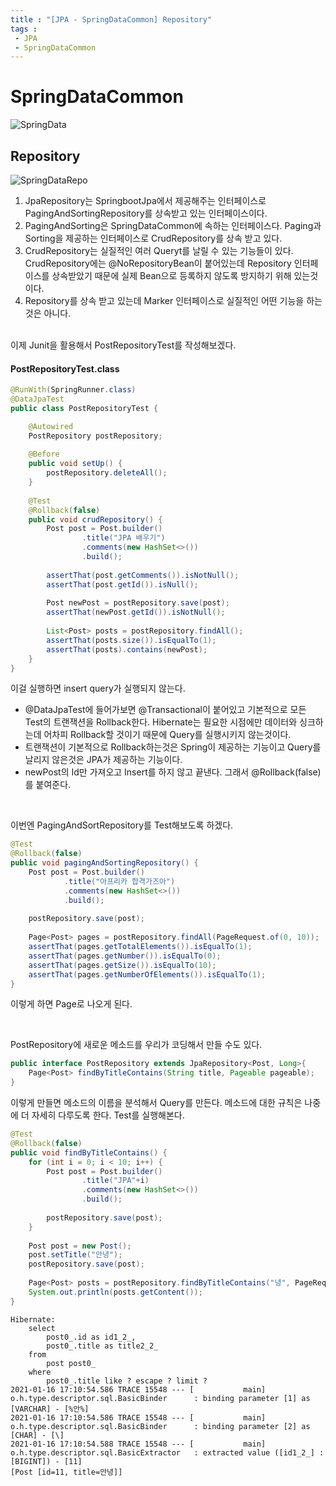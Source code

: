 ```yaml
---
title : "[JPA - SpringDataCommon] Repository"
tags :
 - JPA
 - SpringDataCommon
---
```




# SpringDataCommon

![SpringData](https://user-images.githubusercontent.com/46040824/104797914-82f35d00-5805-11eb-94d4-36d62619c9b8.JPG)

## Repository

![SpringDataRepo](https://user-images.githubusercontent.com/46040824/104798045-aff43f80-5806-11eb-8782-a87e8b46fd04.JPG)

1. JpaRepository는 SpringbootJpa에서 제공해주는 인터페이스로 PagingAndSortingRepository를 상속받고 있는 인터페이스이다. 
2. PagingAndSorting은 SpringDataCommon에 속하는 인터페이스다. Paging과 Sorting을 제공하는 인터페이스로 CrudRepository를 상속 받고 있다. 
3. CrudRepository는 실질적인 여러 Queryt를 날릴 수 있는 기능들이 있다. CrudRepository에는 @NoRepositoryBean이 붙어있는데 Repository 인터페이스를 상속받았기 때문에 실제 Bean으로 등록하지 않도록 방지하기 위해 있는것이다.
4. Repository를 상속 받고 있는데 Marker 인터페이스로 실질적인 어떤 기능을 하는것은 아니다.

<br/>
이제 Junit을 활용해서 PostRepositoryTest를 작성해보겠다.

#### PostRepositoryTest.class

```java
@RunWith(SpringRunner.class)
@DataJpaTest
public class PostRepositoryTest {

	@Autowired
	PostRepository postRepository;
	
	@Before
	public void setUp() {
		postRepository.deleteAll();
	}
	
	@Test
	@Rollback(false)
	public void crudRepository() {
		Post post = Post.builder()
				.title("JPA 배우기")
				.comments(new HashSet<>())
				.build();
		
		assertThat(post.getComments()).isNotNull();
		assertThat(post.getId()).isNull();
		
		Post newPost = postRepository.save(post);
		assertThat(newPost.getId()).isNotNull();
		
		List<Post> posts = postRepository.findAll();
		assertThat(posts.size()).isEqualTo(1);
		assertThat(posts).contains(newPost);
	}
}
```

이걸 실행하면 insert query가 실행되지 않는다. 

* @DataJpaTest에 들어가보면 @Transactional이 붙어있고 기본적으로 모든 Test의 트랜잭션을 Rollback한다. Hibernate는 필요한 시점에만 데이터와 싱크하는데 어차피 Rollback할 것이기 때문에 Query를 실행시키지 않는것이다.
* 트랜잭션이 기본적으로 Rollback하는것은 Spring이 제공하는 기능이고 Query를 날리지 않은것은 JPA가 제공하는 기능이다. 
* newPost의 Id만 가져오고 Insert를 하지 않고 끝낸다. 그래서 @Rollback(false)를 붙여준다.

<br/>

이번엔 PagingAndSortRepository를 Test해보도록 하겠다.

```java
@Test
@Rollback(false)
public void pagingAndSortingRepository() {
	Post post = Post.builder()
			.title("아프리카 합격가즈아")
			.comments(new HashSet<>())
			.build();
	
	postRepository.save(post);
	
	Page<Post> pages = postRepository.findAll(PageRequest.of(0, 10));
	assertThat(pages.getTotalElements()).isEqualTo(1);
	assertThat(pages.getNumber()).isEqualTo(0);
	assertThat(pages.getSize()).isEqualTo(10);
	assertThat(pages.getNumberOfElements()).isEqualTo(1);
}
```

이렇게 하면 Page로 나오게 된다.

<br/>

PostRepository에 새로운 메소드를 우리가 코딩해서 만들 수도 있다.

```java
public interface PostRepository extends JpaRepository<Post, Long>{
	Page<Post> findByTitleContains(String title, Pageable pageable);
}
```

이렇게 만들면 메소드의 이름을 분석해서 Query를 만든다. 메소드에 대한 규칙은 나중에 더 자세히 다루도록 한다. Test를 실행해본다.

```java
@Test
@Rollback(false)
public void findByTitleContains() {
	for (int i = 0; i < 10; i++) {
		Post post = Post.builder()
				.title("JPA"+i)
				.comments(new HashSet<>())
				.build();
		
		postRepository.save(post);
	}
	
	Post post = new Post();
	post.setTitle("안녕");
	postRepository.save(post);
	
	Page<Post> posts = postRepository.findByTitleContains("녕", PageRequest.of(0, 10));
	System.out.println(posts.getContent());
}
```

```shell
Hibernate: 
    select
        post0_.id as id1_2_,
        post0_.title as title2_2_ 
    from
        post post0_ 
    where
        post0_.title like ? escape ? limit ?
2021-01-16 17:10:54.586 TRACE 15548 --- [           main] o.h.type.descriptor.sql.BasicBinder      : binding parameter [1] as [VARCHAR] - [%안%]
2021-01-16 17:10:54.586 TRACE 15548 --- [           main] o.h.type.descriptor.sql.BasicBinder      : binding parameter [2] as [CHAR] - [\]
2021-01-16 17:10:54.588 TRACE 15548 --- [           main] o.h.type.descriptor.sql.BasicExtractor   : extracted value ([id1_2_] : [BIGINT]) - [11]
[Post [id=11, title=안녕]]
```

